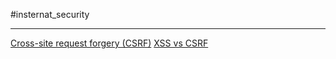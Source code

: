 #insternat_security

---

[Cross-site request forgery (CSRF)](zDOC_Security_CSRF.mhtml)
[XSS vs CSRF](zDOC_Security_Xss_vs_CSRF.mhtml)
